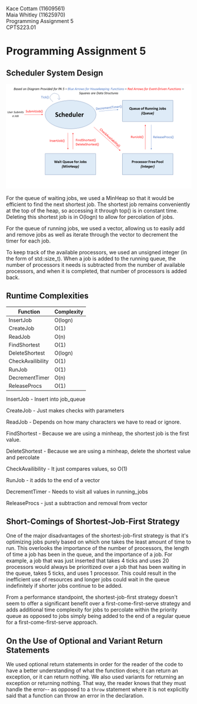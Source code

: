 Kace Cottam (11609561)  
Maia Whitley (11625970)  
Programming Assignment 5  
CPTS223.01  

Programming Assignment 5
===

Scheduler System Design
-----------------------

![](./PA5Figure.png)

For the queue of waiting jobs, we used a MinHeap so that it would be efficient to find the next shortest job. The shortest job remains conveniently at the top
of the heap, so accessing it through top() is in constant time. Deleting this shortest job is in O(logn) to allow for percolation of jobs. 

For the queue of running jobs, we used a vector, allowing us to easily add and remove jobs as well as iterate through the vector to decrement the timer for each job.

To keep track of the available processors, we used an unsigned integer (in the form of std::size_t). When a job is added to the running queue, the number of processors it needs
is subtracted from the number of available processors, and when it is completed, that number of processors is added back.

Runtime Complexities
--------------------

| Function          | Complexity |
| ----------------- | ---------- |
| InsertJob         | O(logn)    |
| CreateJob         | O(1)       |
| ReadJob           | O(n)       |
| FindShortest      | O(1)       |
| DeleteShortest    | O(logn)    |
| CheckAvailibility | O(1)       |
| RunJob            | O(1)       |
| DecrementTimer    | O(n)       |
| ReleaseProcs      | O(1)       |

InsertJob - Insert into job\_queue

CreateJob - Just makes checks with parameters

ReadJob - Depends on how many characters we have to read or ignore.

FindShortest - Because we are using a minheap, the shortest job is the first value.

DeleteShortest - Because we are using a minheap, delete the shortest value and percolate

CheckAvailibility - It just compares values, so O(1)

RunJob - it adds to the end of a vector

DecrementTimer - Needs to visit all values in running\_jobs

ReleaseProcs - just a subtraction and removal from vector



Short-Comings of Shortest-Job-First Strategy
--------------------------------------------

One of the major disadvantages of the shortest-job-first strategy is that it's optimizing jobs purely based
on which one takes the least amount of time to run. This overlooks the importance of the number of processors, the length of time
a job has been in the queue, and the importance of a job. For example, a job that was just inserted that takes 4 ticks and uses
20 processors would always be prioritized over a job that has been waiting in the queue, takes 5 ticks, and uses 1 processor. 
This could result in the inefficient use of resources and longer jobs could wait in the queue indefinitely if shorter jobs
continue to be added. 

From a performance standpoint, the shortest-job-first strategy doesn't seem to offer a significant benefit over a 
first-come-first-serve strategy and adds additional time complexity for jobs to percolate within the priority queue as 
opposed to jobs simply being added to the end of a regular queue for a first-come-first-serve approach.

On the Use of Optional and Variant Return Statements
----------------------------------------------------
We used optional return statements in order for the reader of the code to have a better
understanding of what the function does; it can return an exception, or it can return nothing.
We also used variants for returning an exception or returning nothing. That way,
the reader knows that they must handle the error-- as opposed to a `throw` statement
where it is not explicitly said that a function can throw an error in the declaration.

